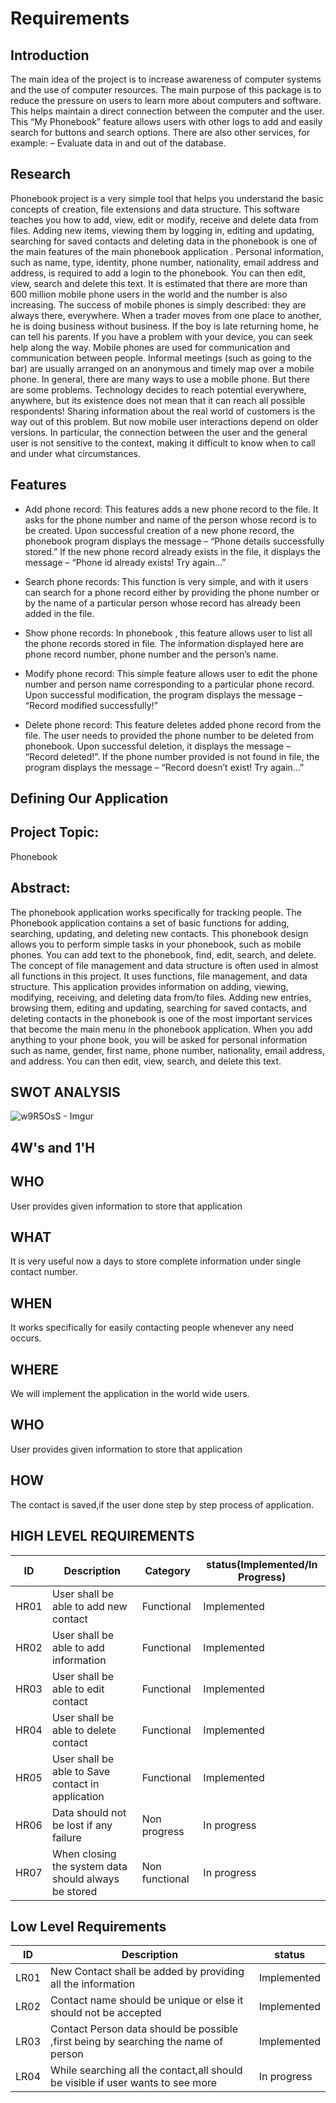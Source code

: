 
# Requirements


## Introduction
The main idea of ​​the project is to increase awareness of computer systems and the use of computer resources. The main purpose of this package is to reduce the pressure on users to learn more about computers and software. This helps maintain a direct connection between the computer and the user. This “My Phonebook” feature allows users with other logs to add and easily search for buttons and search options. There are also other services, for example: – Evaluate data in and out of the database. 




## Research

Phonebook project is a very simple tool that helps you understand the basic concepts of creation, file extensions and data structure. This software teaches you how to add, view, edit or modify, receive and delete data from files.
Adding new items, viewing them by logging in, editing and updating, searching for saved contacts and deleting data in the phonebook is one of the main features of the main phonebook application .
Personal information, such as name, type, identity, phone number, nationality, email address and address, is required to add a login to the phonebook. You can then edit, view, search and delete this text. It is estimated that there are more than 600 million mobile phone users in the world and the number is also increasing. The success of mobile phones is simply described: they are always there, everywhere. When a trader moves from one place to another, he is doing business without business. If the boy is late returning home, he can tell his parents. If you have a problem with your device, you can seek help along the way. Mobile phones are used for communication and communication between people. Informal meetings (such as going to the bar) are usually arranged on an anonymous and timely map over a mobile phone. In general, there are many ways to use a mobile phone. But there are some problems. Technology decides to reach potential everywhere, anywhere, but its existence does not mean that it can reach all possible respondents! Sharing information about the real world of customers is the way out of this problem. But now mobile user interactions depend on older versions. In particular, the connection between the user and the general user is not sensitive to the context, making it difficult to know when to call and under what circumstances.


## Features


-  Add phone record: This features adds a new phone record to the file. It asks for the phone number and name of the person whose record is to be created. Upon successful creation of a new phone record, the phonebook  program displays the message – “Phone details successfully stored.” If the new phone record already exists in the file, it displays the message – “Phone id already exists! Try again…”


- Search phone records: This function is very simple, and with it users can search for a phone record either by providing the phone number or by the name of a particular person whose record has already been added in the file.


- Show phone records: In phonebook , this feature allows user to list all the phone records stored in file. The information displayed here are phone record number, phone number and the person’s name.


- Modify phone record: This simple feature allows user to edit the phone number and person name corresponding to a particular phone record. Upon successful modification, the program displays the message – “Record modified successfully!”


- Delete phone record: This feature deletes added phone record from the file. The user needs to provided the phone number to be deleted from phonebook. Upon successful deletion, it displays the message – “Record deleted!”. If the phone number provided is not found in file, the program displays the message – “Record doesn’t exist! Try again…”






## Defining Our Application
## Project Topic:
Phonebook


## Abstract:
The phonebook application works specifically for tracking people. The Phonebook application contains a set of basic functions for adding, searching, updating, and deleting new contacts. This  phonebook design allows you to perform simple tasks in your phonebook, such as mobile phones. You can add text to the phonebook, find, edit, search, and delete. The concept of file management and data structure is often used in almost all functions in this project.  It uses functions, file management, and data structure. This application provides information on adding, viewing, modifying, receiving, and deleting data from/to files. Adding new entries, browsing them, editing and updating, searching for saved contacts, and deleting contacts in the phonebook is one of the most important services that become the main menu in the phonebook application. When you add anything to your phone book, you will be asked for personal information such as name, gender, first name, phone number, nationality, email address, and address. You can then edit, view, search, and delete this text.


## SWOT ANALYSIS
![w9R5OsS - Imgur](https://user-images.githubusercontent.com/101419044/161216493-d2a31fe5-ba3b-41b8-8ff9-93a60a6b468e.png)

## 4W's  and  1'H


## WHO
User provides given information to store that application
## WHAT

It is very useful now a days to store complete information under single contact number.


## WHEN

It works specifically for easily contacting people whenever any need occurs.
## WHERE

We will implement the application in the world wide users.


## WHO
User provides given information to store that application
## HOW

The contact is saved,if the user done step by step process of application.



## HIGH LEVEL REQUIREMENTS
| ID   | Description                                          | Category       | status(Implemented/In Progress) |
|------|------------------------------------------------------|----------------|---------------------------------|
| HR01 | User shall be able to add new contact                | Functional     | Implemented                     |
| HR02 | User shall be able to add information                | Functional     | Implemented                     |
| HR03 | User shall be able to edit contact                   | Functional     | Implemented                     |
| HR04 | User shall be able to delete contact                 | Functional     | Implemented                     |
| HR05 | User shall be able to Save contact in application    | Functional     | Implemented                     |
| HR06 | Data should not be lost if any failure               | Non progress   | In progress                     |
| HR07 | When closing the system data should always be stored | Non functional | In progress                     |



## Low Level Requirements
| ID   | Description                                                                         | status      |
|------|-------------------------------------------------------------------------------------|-------------|
| LR01 | New Contact shall be added by providing all the information                         | Implemented |
| LR02 | Contact name should be unique or else it should not be accepted                     | Implemented |
| LR03 | Contact Person data should be possible ,first being by searching the name of person | Implemented |
| LR04 | While searching all the contact,all should be visible if user wants to see more     | In progress |
